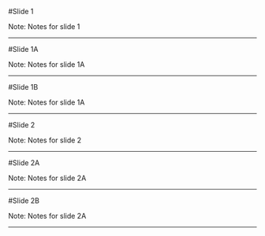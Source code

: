 <!-- 

For vertical use the separator ----
For horizontal use the separator ---

-->

#Slide 1

Note:
Notes for slide 1

----

#Slide 1A

Note:
Notes for slide 1A

----

#Slide 1B

Note:
Notes for slide 1A

---

#Slide 2

Note:
Notes for slide 2

----

#Slide 2A

Note:
Notes for slide 2A

----

#Slide 2B

Note:
Notes for slide 2A

---